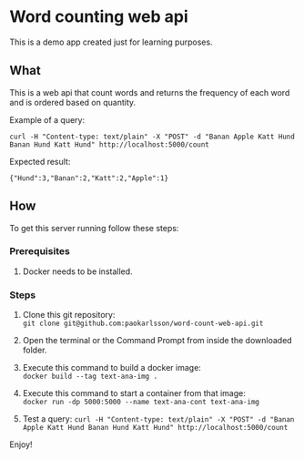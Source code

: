 # Word counting web api

This is a demo app created just for learning purposes.

## What

This is a web api that count words and returns the frequency of each word and is ordered based on quantity. 

Example of a query:

`curl -H "Content-type: text/plain" -X "POST" -d "Banan Apple Katt Hund Banan Hund Katt Hund" http://localhost:5000/count`

Expected result: 

`{"Hund":3,"Banan":2,"Katt":2,"Apple":1}`

## How

To get this server running follow these steps:

### Prerequisites 

1. Docker needs to be installed.

### Steps

1. Clone this git repository:  
`git clone git@github.com:paokarlsson/word-count-web-api.git`  

2. Open the terminal or the Command Prompt from inside the downloaded folder. 

3. Execute this command to build a docker image:  
`docker build --tag text-ana-img .`

4. Execute this command to start a container from that image:  
`docker run -dp 5000:5000 --name text-ana-cont text-ana-img`

5. Test a query: `curl -H "Content-type: text/plain" -X "POST" -d "Banan Apple Katt Hund Banan Hund Katt Hund" http://localhost:5000/count`

Enjoy!